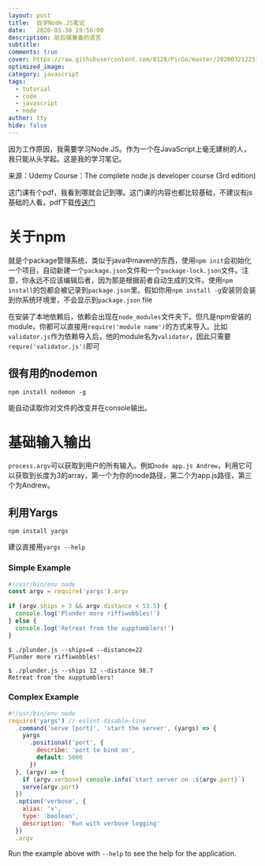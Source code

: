```yaml
---
layout: post
title:  自学Node.JS笔记
date:   2020-03-30 19:56:00
description: 前后端兼备的语言
subtitle: 
comments: true
cover: https://raw.githubusercontent.com/8128/PicGo/master/20200321225737.png
optimized_image: 
category: javascript
tags:
  - tutorial
  - code
  - javascript
  - node
author: tty
hide: false
---
```


因为工作原因，我需要学习Node.JS。作为一个在JavaScript上毫无建树的人，我只能从头学起。这是我的学习笔记。

来源：Udemy Course：The complete node.js developer course (3rd edition)

这门课有个pdf，我看到哪就会记到哪。这门课的内容也都比较基础，不建议有js基础的人看。pdf下载[传送门](https://github.com/8128/LC-solution/raw/master/test/src/com/node.pdf)

# 关于npm

就是个package管理系统，类似于java中maven的东西，使用`npm init`会初始化一个项目，自动新建一个`package.json`文件和一个`package-lock.json`文件。注意，你永远不应该编辑后者，因为那是根据前者自动生成的文件。使用`npm install`的包都会被记录到`package.json`里。假如你用`npm install -g`安装则会装到你系统环境里，不会显示到`package.json` file

在安装了本地依赖后，依赖会出现在`node_modules`文件夹下。但凡是npm安装的module，你都可以直接用`require('module name')`的方式来导入。比如`validator.js`作为依赖导入后，他的module名为`validator`，因此只需要`requre('validator.js')`即可

## 很有用的nodemon

```shell
npm install nodemon -g
```

能自动读取你对文件的改变并在console输出。

# 基础输入输出

`process.argv`可以获取到用户的所有输入。例如`node app.js Andrew`，利用它可以获取到长度为3的array，第一个为你的node路径，第二个为app.js路径，第三个为Andrew。

## 利用Yargs

```shell
npm install yargs
```

建议直接用`yargs --help`

### Simple Example

```js
#!/usr/bin/env node
const argv = require('yargs').argv
 
if (argv.ships > 3 && argv.distance < 53.5) {
  console.log('Plunder more riffiwobbles!')
} else {
  console.log('Retreat from the xupptumblers!')
}
```

```shell
$ ./plunder.js --ships=4 --distance=22
Plunder more riffiwobbles!
 
$ ./plunder.js --ships 12 --distance 98.7
Retreat from the xupptumblers!
```

### Complex Example

```js
#!/usr/bin/env node
require('yargs') // eslint-disable-line
  .command('serve [port]', 'start the server', (yargs) => {
    yargs
      .positional('port', {
        describe: 'port to bind on',
        default: 5000
      })
  }, (argv) => {
    if (argv.verbose) console.info(`start server on :${argv.port}`)
    serve(argv.port)
  })
  .option('verbose', {
    alias: 'v',
    type: 'boolean',
    description: 'Run with verbose logging'
  })
  .argv
```

Run the example above with `--help` to see the help for the application.